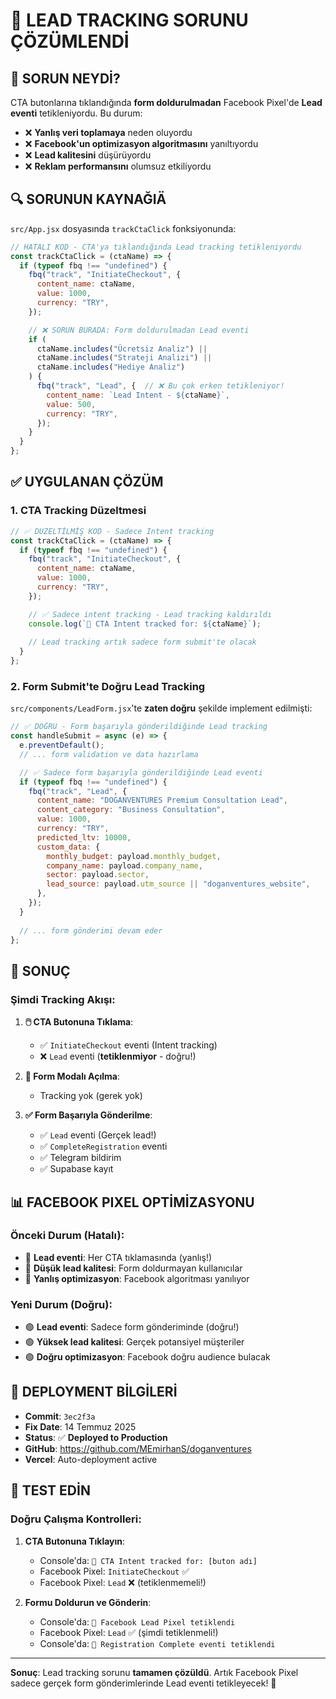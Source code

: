# 🔧 LEAD TRACKING SORUNU ÇÖZÜMLENDİ

## 🚨 SORUN NEYDİ?

CTA butonlarına tıklandığında **form doldurulmadan** Facebook Pixel'de **Lead eventi** tetikleniyordu. Bu durum:

- ❌ **Yanlış veri toplamaya** neden oluyordu
- ❌ **Facebook'un optimizasyon algoritmasını** yanıltıyordu
- ❌ **Lead kalitesini** düşürüyordu
- ❌ **Reklam performansını** olumsuz etkiliyordu

## 🔍 SORUNUN KAYNAĞIÄ

`src/App.jsx` dosyasında `trackCtaClick` fonksiyonunda:

```jsx
// HATALI KOD - CTA'ya tıklandığında Lead tracking tetikleniyordu
const trackCtaClick = (ctaName) => {
  if (typeof fbq !== "undefined") {
    fbq("track", "InitiateCheckout", {
      content_name: ctaName,
      value: 1000,
      currency: "TRY",
    });

    // ❌ SORUN BURADA: Form doldurulmadan Lead eventi
    if (
      ctaName.includes("Ücretsiz Analiz") ||
      ctaName.includes("Strateji Analizi") ||
      ctaName.includes("Hediye Analiz")
    ) {
      fbq("track", "Lead", {  // ❌ Bu çok erken tetikleniyor!
        content_name: `Lead Intent - ${ctaName}`,
        value: 500,
        currency: "TRY",
      });
    }
  }
};
```

## ✅ UYGULANAN ÇÖZÜM

### 1. **CTA Tracking Düzeltmesi**

```jsx
// ✅ DÜZELTİLMİŞ KOD - Sadece Intent tracking
const trackCtaClick = (ctaName) => {
  if (typeof fbq !== "undefined") {
    fbq("track", "InitiateCheckout", {
      content_name: ctaName,
      value: 1000,
      currency: "TRY",
    });

    // ✅ Sadece intent tracking - Lead tracking kaldırıldı
    console.log(`🎯 CTA Intent tracked for: ${ctaName}`);
    
    // Lead tracking artık sadece form submit'te olacak
  }
};
```

### 2. **Form Submit'te Doğru Lead Tracking**

`src/components/LeadForm.jsx`'te **zaten doğru** şekilde implement edilmişti:

```jsx
// ✅ DOĞRU - Form başarıyla gönderildiğinde Lead tracking
const handleSubmit = async (e) => {
  e.preventDefault();
  // ... form validation ve data hazırlama

  // ✅ Sadece form başarıyla gönderildiğinde Lead eventi
  if (typeof fbq !== "undefined") {
    fbq("track", "Lead", {
      content_name: "DOGANVENTURES Premium Consultation Lead",
      content_category: "Business Consultation",
      value: 1000,
      currency: "TRY",
      predicted_ltv: 10000,
      custom_data: {
        monthly_budget: payload.monthly_budget,
        company_name: payload.company_name,
        sector: payload.sector,
        lead_source: payload.utm_source || "doganventures_website",
      },
    });
  }
  
  // ... form gönderimi devam eder
};
```

## 🎯 SONUÇ

### Şimdi Tracking Akışı:

1. **🖱️ CTA Butonuna Tıklama**:
   - ✅ `InitiateCheckout` eventi (Intent tracking)
   - ❌ `Lead` eventi (**tetiklenmiyor** - doğru!)

2. **📝 Form Modalı Açılma**:
   - Tracking yok (gerek yok)

3. **✅ Form Başarıyla Gönderilme**:
   - ✅ `Lead` eventi (Gerçek lead!)
   - ✅ `CompleteRegistration` eventi
   - ✅ Telegram bildirim
   - ✅ Supabase kayıt

## 📊 FACEBOOK PIXEL OPTİMİZASYONU

### Önceki Durum (Hatalı):
- 🔴 **Lead eventi**: Her CTA tıklamasında (yanlış!)
- 🔴 **Düşük lead kalitesi**: Form doldurmayan kullanıcılar
- 🔴 **Yanlış optimizasyon**: Facebook algoritması yanılıyor

### Yeni Durum (Doğru):
- 🟢 **Lead eventi**: Sadece form gönderiminde (doğru!)
- 🟢 **Yüksek lead kalitesi**: Gerçek potansiyel müşteriler
- 🟢 **Doğru optimizasyon**: Facebook doğru audience bulacak

## 🔄 DEPLOYMENT BİLGİLERİ

- **Commit**: `3ec2f3a`
- **Fix Date**: 14 Temmuz 2025
- **Status**: ✅ **Deployed to Production**
- **GitHub**: https://github.com/MEmirhanS/doganventures
- **Vercel**: Auto-deployment active

## 🧪 TEST EDİN

### Doğru Çalışma Kontrolleri:

1. **CTA Butonuna Tıklayın**:
   - Console'da: `🎯 CTA Intent tracked for: [buton adı]`
   - Facebook Pixel: `InitiateCheckout` ✅
   - Facebook Pixel: `Lead` ❌ (tetiklenmemeli!)

2. **Formu Doldurun ve Gönderin**:
   - Console'da: `🎯 Facebook Lead Pixel tetiklendi`
   - Facebook Pixel: `Lead` ✅ (şimdi tetiklenmeli!)
   - Console'da: `📝 Registration Complete eventi tetiklendi`

---

**Sonuç**: Lead tracking sorunu **tamamen çözüldü**. Artık Facebook Pixel sadece gerçek form gönderimlerinde Lead eventi tetikleyecek! 🎉
